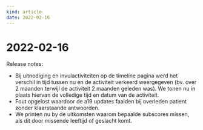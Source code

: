 ```yaml
---
kind: article
date: 2022-02-16
---
```


# 2022-02-16

Release notes:

* Bij uitnodiging en invulactiviteiten op de timeline pagina werd het verschil in tijd tussen nu en de activiteit verkeerd weergegeven (bv. over 2 maanden terwijl de activiteit 2 maanden geleden was). We tonen nu in plaats hiervan de volledige tijd en datum van de activiteit.
* Fout opgelost waardoor de a19 updates faalden bij overleden patient zonder klaarstaande antwoorden.
* We printen nu by de uitkomsten waarom bepaalde subscores missen, als dit door missende leeftijd of geslacht komt.
